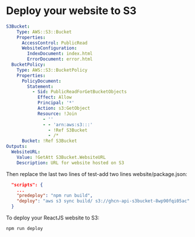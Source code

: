 # Deploy your website to S3

```yaml
S3Bucket:
    Type: AWS::S3::Bucket
    Properties:
      AccessControl: PublicRead
      WebsiteConfiguration:
        IndexDocument: index.html
        ErrorDocument: error.html
  BucketPolicy:
    Type: AWS::S3::BucketPolicy
    Properties:
      PolicyDocument:
        Statement:
          - Sid: PublicReadForGetBucketObjects
            Effect: Allow
            Principal: '*'
            Action: s3:GetObject
            Resource: !Join
              - ''
              - - 'arn:aws:s3:::'
                - !Ref S3Bucket
                - /*
      Bucket: !Ref S3Bucket
Outputs:
  WebsiteURL:
    Value: !GetAtt S3Bucket.WebsiteURL
    Description: URL for website hosted on S3
```
Then replace the last two lines of test-add two lines website/package.json:
```json
  "scripts": {
    ...
    "predeploy": "npm run build",
    "deploy": "aws s3 sync build/ s3://ghcn-api-s3bucket-8wp90fqi05ac"
  }
```
To deploy your ReactJS website to S3:

```bash
npm run deploy
```
